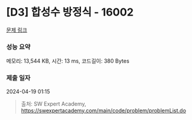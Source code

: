 # [D3] 합성수 방정식 - 16002 

[문제 링크](https://swexpertacademy.com/main/code/problem/problemDetail.do?contestProbId=AYYAGCNKPgIDFARc) 

### 성능 요약

메모리: 13,544 KB, 시간: 13 ms, 코드길이: 380 Bytes

### 제출 일자

2024-04-19 01:15



> 출처: SW Expert Academy, https://swexpertacademy.com/main/code/problem/problemList.do